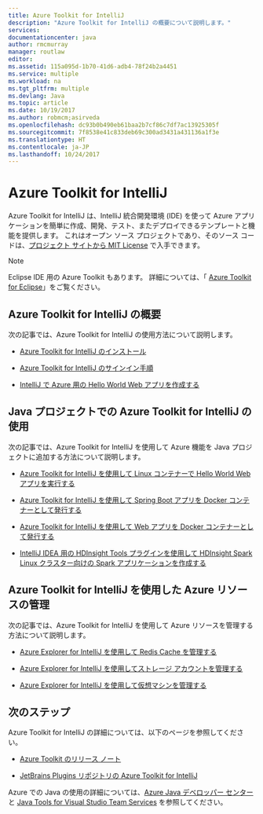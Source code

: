 ```yaml
---
title: Azure Toolkit for IntelliJ
description: "Azure Toolkit for IntelliJ の概要について説明します。"
services: 
documentationcenter: java
author: rmcmurray
manager: routlaw
editor: 
ms.assetid: 115a095d-1b70-41d6-adb4-78f24b2a4451
ms.service: multiple
ms.workload: na
ms.tgt_pltfrm: multiple
ms.devlang: Java
ms.topic: article
ms.date: 10/19/2017
ms.author: robmcm;asirveda
ms.openlocfilehash: dc93b0b490eb61baa2b7cf86c7df7ac13925305f
ms.sourcegitcommit: 7f8538e41c833deb69c300ad3431a431136a1f3e
ms.translationtype: HT
ms.contentlocale: ja-JP
ms.lasthandoff: 10/24/2017
---
```

# <a name="azure-toolkit-for-intellij"></a>Azure Toolkit for IntelliJ
Azure Toolkit for IntelliJ は、IntelliJ 統合開発環境 (IDE) を使って Azure アプリケーションを簡単に作成、開発、テスト、またデプロイできるテンプレートと機能を提供します。 これはオープン ソース プロジェクトであり、そのソース コードは、[プロジェクト サイトから MIT License](https://github.com/microsoft/azure-tools-for-java) で入手できます。

> [!NOTE]
> Eclipse IDE 用の Azure Toolkit もあります。 詳細については、「 [Azure Toolkit for Eclipse](../eclipse/azure-toolkit-for-eclipse.md)」をご覧ください。
> 
> 

## <a name="get-started-with-the-azure-toolkit-for-intellij"></a>Azure Toolkit for IntelliJ の概要
次の記事では、Azure Toolkit for IntelliJ の使用方法について説明します。

* [Azure Toolkit for IntelliJ のインストール](azure-toolkit-for-intellij-installation.md)

* [Azure Toolkit for IntelliJ のサインイン手順](azure-toolkit-for-intellij-sign-in-instructions.md)

* [IntelliJ で Azure 用の Hello World Web アプリを作成する](azure-toolkit-for-intellij-create-hello-world-web-app.md)

## <a name="use-the-azure-toolkit-for-intellij-with-your-java-projects"></a>Java プロジェクトでの Azure Toolkit for IntelliJ の使用
次の記事では、Azure Toolkit for IntelliJ を使用して Azure 機能を Java プロジェクトに追加する方法について説明します。

* [Azure Toolkit for IntelliJ を使用して Linux コンテナーで Hello World Web アプリを実行する](azure-toolkit-for-intellij-hello-world-web-app-linux.md)

* [Azure Toolkit for IntelliJ を使用して Spring Boot アプリを Docker コンテナーとして発行する](azure-toolkit-for-intellij-publish-spring-boot-docker-app.md)

* [Azure Toolkit for IntelliJ を使用して Web アプリを Docker コンテナーとして発行する](azure-toolkit-for-intellij-publish-as-docker-container.md)

* [IntelliJ IDEA 用の HDInsight Tools プラグインを使用して HDInsight Spark Linux クラスター向けの Spark アプリケーションを作成する](/azure/hdinsight/hdinsight-apache-spark-intellij-tool-plugin)

## <a name="manage-azure-resources-using-the-azure-toolkit-for-intellij"></a>Azure Toolkit for IntelliJ を使用した Azure リソースの管理
次の記事では、Azure Toolkit for IntelliJ を使用して Azure リソースを管理する方法について説明します。

* [Azure Explorer for IntelliJ を使用して Redis Cache を管理する](azure-toolkit-for-intellij-managing-redis-caches-using-azure-explorer.md)

* [Azure Explorer for IntelliJ を使用してストレージ アカウントを管理する](azure-toolkit-for-intellij-managing-virtual-machines-using-azure-explorer.md)

* [Azure Explorer for IntelliJ を使用して仮想マシンを管理する](azure-toolkit-for-intellij-managing-storage-accounts-using-azure-explorer.md)

## <a name="next-steps"></a>次のステップ

Azure Toolkit for IntelliJ の詳細については、以下のページを参照してください。

* [Azure Toolkit のリリース ノート](https://github.com/Microsoft/azure-tools-for-java/releases)

* [JetBrains Plugins リポジトリの Azure Toolkit for IntelliJ](https://plugins.jetbrains.com/plugin/8053-azure-toolkit-for-intellij)

Azure での Java の使用の詳細については、[Azure Java デベロッパー センター](https://azure.microsoft.com/develop/java/)と [Java Tools for Visual Studio Team Services](https://java.visualstudio.com/) を参照してください。

<!-- [!INCLUDE [azure-toolkit-additional-resources](../includes/azure-toolkit-additional-resources.md)] -->

<!-- URL List -->

[Azure Java Developer Center]: https://azure.microsoft.com/develop/java/
[Java Tools for Visual Studio Team Services]: https://java.visualstudio.com/

<!-- Temporarily Deprecated URLs -->

<!-- [Debug a Java Web App on Azure in IntelliJ]: ./app-service-web/app-service-web-debug-java-web-app-in-intellij.md -->
